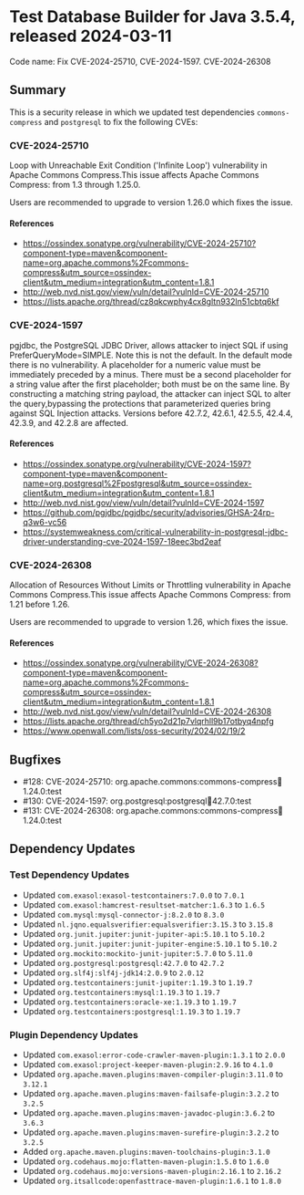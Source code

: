 # Test Database Builder for Java 3.5.4, released 2024-03-11

Code name: Fix CVE-2024-25710, CVE-2024-1597. CVE-2024-26308

## Summary

This is a security release in which we updated test dependencies `commons-compress` and `postgresql` to fix the following CVEs:

### CVE-2024-25710

Loop with Unreachable Exit Condition ('Infinite Loop') vulnerability in Apache Commons Compress.This issue affects Apache Commons Compress: from 1.3 through 1.25.0.

Users are recommended to upgrade to version 1.26.0 which fixes the issue.

#### References

* https://ossindex.sonatype.org/vulnerability/CVE-2024-25710?component-type=maven&component-name=org.apache.commons%2Fcommons-compress&utm_source=ossindex-client&utm_medium=integration&utm_content=1.8.1
* http://web.nvd.nist.gov/view/vuln/detail?vulnId=CVE-2024-25710
* https://lists.apache.org/thread/cz8qkcwphy4cx8gltn932ln51cbtq6kf

### CVE-2024-1597

pgjdbc, the PostgreSQL JDBC Driver, allows attacker to inject SQL if using PreferQueryMode=SIMPLE. Note this is not the default. In the default mode there is no vulnerability. A placeholder for a numeric value must be immediately preceded by a minus. There must be a second placeholder for a string value after the first placeholder; both must be on the same line. By constructing a matching string payload, the attacker can inject SQL to alter the query,bypassing the protections that parameterized queries bring against SQL Injection attacks. Versions before 42.7.2, 42.6.1, 42.5.5, 42.4.4, 42.3.9, and 42.2.8 are affected.

#### References

- https://ossindex.sonatype.org/vulnerability/CVE-2024-1597?component-type=maven&component-name=org.postgresql%2Fpostgresql&utm_source=ossindex-client&utm_medium=integration&utm_content=1.8.1
- http://web.nvd.nist.gov/view/vuln/detail?vulnId=CVE-2024-1597
- https://github.com/pgjdbc/pgjdbc/security/advisories/GHSA-24rp-q3w6-vc56
- https://systemweakness.com/critical-vulnerability-in-postgresql-jdbc-driver-understanding-cve-2024-1597-18eec3bd2eaf

### CVE-2024-26308

Allocation of Resources Without Limits or Throttling vulnerability in Apache Commons Compress.This issue affects Apache Commons Compress: from 1.21 before 1.26.

Users are recommended to upgrade to version 1.26, which fixes the issue.

#### References

- https://ossindex.sonatype.org/vulnerability/CVE-2024-26308?component-type=maven&component-name=org.apache.commons%2Fcommons-compress&utm_source=ossindex-client&utm_medium=integration&utm_content=1.8.1
- http://web.nvd.nist.gov/view/vuln/detail?vulnId=CVE-2024-26308
- https://lists.apache.org/thread/ch5yo2d21p7vlqrhll9b17otbyq4npfg
- https://www.openwall.com/lists/oss-security/2024/02/19/2

## Bugfixes

* #128: CVE-2024-25710: org.apache.commons:commons-compress:jar:1.24.0:test
* #130: CVE-2024-1597: org.postgresql:postgresql:jar:42.7.0:test
* #131: CVE-2024-26308: org.apache.commons:commons-compress:jar:1.24.0:test

## Dependency Updates

### Test Dependency Updates

* Updated `com.exasol:exasol-testcontainers:7.0.0` to `7.0.1`
* Updated `com.exasol:hamcrest-resultset-matcher:1.6.3` to `1.6.5`
* Updated `com.mysql:mysql-connector-j:8.2.0` to `8.3.0`
* Updated `nl.jqno.equalsverifier:equalsverifier:3.15.3` to `3.15.8`
* Updated `org.junit.jupiter:junit-jupiter-api:5.10.1` to `5.10.2`
* Updated `org.junit.jupiter:junit-jupiter-engine:5.10.1` to `5.10.2`
* Updated `org.mockito:mockito-junit-jupiter:5.7.0` to `5.11.0`
* Updated `org.postgresql:postgresql:42.7.0` to `42.7.2`
* Updated `org.slf4j:slf4j-jdk14:2.0.9` to `2.0.12`
* Updated `org.testcontainers:junit-jupiter:1.19.3` to `1.19.7`
* Updated `org.testcontainers:mysql:1.19.3` to `1.19.7`
* Updated `org.testcontainers:oracle-xe:1.19.3` to `1.19.7`
* Updated `org.testcontainers:postgresql:1.19.3` to `1.19.7`

### Plugin Dependency Updates

* Updated `com.exasol:error-code-crawler-maven-plugin:1.3.1` to `2.0.0`
* Updated `com.exasol:project-keeper-maven-plugin:2.9.16` to `4.1.0`
* Updated `org.apache.maven.plugins:maven-compiler-plugin:3.11.0` to `3.12.1`
* Updated `org.apache.maven.plugins:maven-failsafe-plugin:3.2.2` to `3.2.5`
* Updated `org.apache.maven.plugins:maven-javadoc-plugin:3.6.2` to `3.6.3`
* Updated `org.apache.maven.plugins:maven-surefire-plugin:3.2.2` to `3.2.5`
* Added `org.apache.maven.plugins:maven-toolchains-plugin:3.1.0`
* Updated `org.codehaus.mojo:flatten-maven-plugin:1.5.0` to `1.6.0`
* Updated `org.codehaus.mojo:versions-maven-plugin:2.16.1` to `2.16.2`
* Updated `org.itsallcode:openfasttrace-maven-plugin:1.6.1` to `1.8.0`
